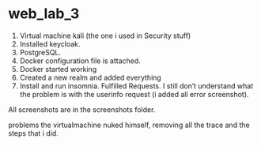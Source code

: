 # web_lab_3

1. Virtual machine kali (the one i used in Security stuff)
2. Installed keycloak.
3. PostgreSQL.
4. Docker configuration file is attached.
5. Docker started working
6. Created a new realm and added everything
7. Install and run insomnia. Fulfilled Requests. I still don’t understand what the problem is with the userinfo request (i added all error screenshot).

All screenshots are in the screenshots folder.

problems
the virtualmachine nuked himself, removing all the trace and the steps that i did.